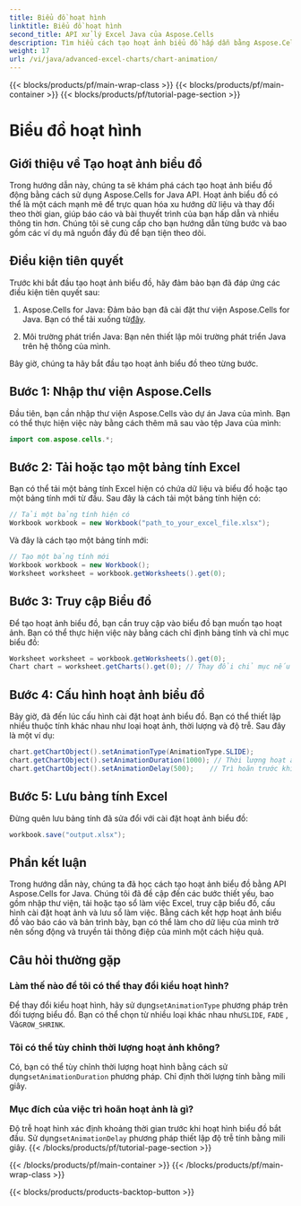 ```yaml
---
title: Biểu đồ hoạt hình
linktitle: Biểu đồ hoạt hình
second_title: API xử lý Excel Java của Aspose.Cells
description: Tìm hiểu cách tạo hoạt ảnh biểu đồ hấp dẫn bằng Aspose.Cells for Java. Hướng dẫn từng bước và mã nguồn kèm theo để trực quan hóa dữ liệu động.
weight: 17
url: /vi/java/advanced-excel-charts/chart-animation/
---
```


{{< blocks/products/pf/main-wrap-class >}}
{{< blocks/products/pf/main-container >}}
{{< blocks/products/pf/tutorial-page-section >}}

# Biểu đồ hoạt hình


## Giới thiệu về Tạo hoạt ảnh biểu đồ

Trong hướng dẫn này, chúng ta sẽ khám phá cách tạo hoạt ảnh biểu đồ động bằng cách sử dụng Aspose.Cells for Java API. Hoạt ảnh biểu đồ có thể là một cách mạnh mẽ để trực quan hóa xu hướng dữ liệu và thay đổi theo thời gian, giúp báo cáo và bài thuyết trình của bạn hấp dẫn và nhiều thông tin hơn. Chúng tôi sẽ cung cấp cho bạn hướng dẫn từng bước và bao gồm các ví dụ mã nguồn đầy đủ để bạn tiện theo dõi.

## Điều kiện tiên quyết

Trước khi bắt đầu tạo hoạt ảnh biểu đồ, hãy đảm bảo bạn đã đáp ứng các điều kiện tiên quyết sau:

1.  Aspose.Cells for Java: Đảm bảo bạn đã cài đặt thư viện Aspose.Cells for Java. Bạn có thể tải xuống từ[đây](https://releases.aspose.com/cells/java/).

2. Môi trường phát triển Java: Bạn nên thiết lập môi trường phát triển Java trên hệ thống của mình.

Bây giờ, chúng ta hãy bắt đầu tạo hoạt ảnh biểu đồ theo từng bước.

## Bước 1: Nhập thư viện Aspose.Cells

Đầu tiên, bạn cần nhập thư viện Aspose.Cells vào dự án Java của mình. Bạn có thể thực hiện việc này bằng cách thêm mã sau vào tệp Java của mình:

```java
import com.aspose.cells.*;
```

## Bước 2: Tải hoặc tạo một bảng tính Excel

Bạn có thể tải một bảng tính Excel hiện có chứa dữ liệu và biểu đồ hoặc tạo một bảng tính mới từ đầu. Sau đây là cách tải một bảng tính hiện có:

```java
// Tải một bảng tính hiện có
Workbook workbook = new Workbook("path_to_your_excel_file.xlsx");
```

Và đây là cách tạo một bảng tính mới:

```java
// Tạo một bảng tính mới
Workbook workbook = new Workbook();
Worksheet worksheet = workbook.getWorksheets().get(0);
```

## Bước 3: Truy cập Biểu đồ

Để tạo hoạt ảnh biểu đồ, bạn cần truy cập vào biểu đồ bạn muốn tạo hoạt ảnh. Bạn có thể thực hiện việc này bằng cách chỉ định bảng tính và chỉ mục biểu đồ:

```java
Worksheet worksheet = workbook.getWorksheets().get(0);
Chart chart = worksheet.getCharts().get(0); // Thay đổi chỉ mục nếu cần
```

## Bước 4: Cấu hình hoạt ảnh biểu đồ

Bây giờ, đã đến lúc cấu hình cài đặt hoạt ảnh biểu đồ. Bạn có thể thiết lập nhiều thuộc tính khác nhau như loại hoạt ảnh, thời lượng và độ trễ. Sau đây là một ví dụ:

```java
chart.getChartObject().setAnimationType(AnimationType.SLIDE);
chart.getChartObject().setAnimationDuration(1000); // Thời lượng hoạt ảnh tính bằng mili giây
chart.getChartObject().setAnimationDelay(500);    // Trì hoãn trước khi hoạt ảnh bắt đầu (mili giây)
```

## Bước 5: Lưu bảng tính Excel

Đừng quên lưu bảng tính đã sửa đổi với cài đặt hoạt ảnh biểu đồ:

```java
workbook.save("output.xlsx");
```

## Phần kết luận

Trong hướng dẫn này, chúng ta đã học cách tạo hoạt ảnh biểu đồ bằng API Aspose.Cells for Java. Chúng tôi đã đề cập đến các bước thiết yếu, bao gồm nhập thư viện, tải hoặc tạo sổ làm việc Excel, truy cập biểu đồ, cấu hình cài đặt hoạt ảnh và lưu sổ làm việc. Bằng cách kết hợp hoạt ảnh biểu đồ vào báo cáo và bản trình bày, bạn có thể làm cho dữ liệu của mình trở nên sống động và truyền tải thông điệp của mình một cách hiệu quả.

## Câu hỏi thường gặp

### Làm thế nào để tôi có thể thay đổi kiểu hoạt hình?

 Để thay đổi kiểu hoạt hình, hãy sử dụng`setAnimationType` phương pháp trên đối tượng biểu đồ. Bạn có thể chọn từ nhiều loại khác nhau như`SLIDE`, `FADE` , Và`GROW_SHRINK`.

### Tôi có thể tùy chỉnh thời lượng hoạt ảnh không?

 Có, bạn có thể tùy chỉnh thời lượng hoạt hình bằng cách sử dụng`setAnimationDuration` phương pháp. Chỉ định thời lượng tính bằng mili giây.

### Mục đích của việc trì hoãn hoạt ảnh là gì?

 Độ trễ hoạt hình xác định khoảng thời gian trước khi hoạt hình biểu đồ bắt đầu. Sử dụng`setAnimationDelay` phương pháp thiết lập độ trễ tính bằng mili giây.
{{< /blocks/products/pf/tutorial-page-section >}}

{{< /blocks/products/pf/main-container >}}
{{< /blocks/products/pf/main-wrap-class >}}

{{< blocks/products/products-backtop-button >}}
